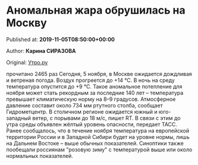 
# Аномальная жара обрушилась на Москву

Published at: **2019-11-05T08:50:00+00:00**

Author: **Карина СИРАЗОВА**

Original: [Утро.ру](https://utro.ru/life/2019/11/05/1423270.shtml)

прочитано 2465 раз
Сегодня, 5 ноября, в Москве ожидается дождливая и ветреная погода. Воздух прогреется до +14 °C. В ночь на среду температура опустится до +9 °C.
Такое аномальное потепление для ноября может стать рекордным за последние 140 лет – температура превышает климатическую норму на 8–9 градусов.
Атмосферное давление составит около 734 мм ртутного столба, сообщает Гидрометцентр. В столичном регионе ожидается южный и юго-западный ветер, с порывами до 18 м/с, пишет RT. В связи с этим до утра среды объявлен жёлтый уровень опасности, передает ТАСС.
Ранее сообщалось, что в течение ноября температура на европейской территории России и в Западной Сибири будет на уровне нормы, лишь на Дальнем Востоке – выше обычных показателей. Синоптики также пообещали россиянам "розовую зиму" с температурой выше или около нормальных показателей.
